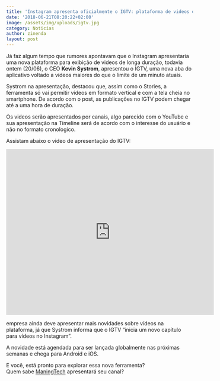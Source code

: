 ```yaml
---
title: 'Instagram apresenta oficialmente o IGTV: plataforma de videos de longa duração'
date: '2018-06-21T08:20:22+02:00'
image: /assets/img/uploads/igtv.jpg
category: Noticias
author: zinenda
layout: post
---
```

Já faz algum tempo que rumores apontavam que o Instagram apresentaria uma nova plataforma para exibição de videos de longa duração, todavia ontem (20/06), o CEO **Kevin Systrom**, apresentou o IGTV, uma nova aba do aplicativo voltado a vídeos maiores do que o limite de um minuto atuais.

Systrom na apresentação, destacou que, assim como o Stories, a ferramenta só vai permitir vídeos em formato vertical e com a tela cheia no smartphone. De acordo com o post, as publicações no IGTV podem chegar até a uma hora de duração.

Os videos serão apresentados por canais, algo parecido com o YouTube e sua apresentação na Timeline será de acordo com o interesse do usuário e não no formato cronologico.

Assistam abaixo o video de apresentação do IGTV:

<iframe src="https://www.facebook.com/plugins/video.php?href=https%3A%2F%2Fwww.facebook.com%2FInstagramEnglish%2Fvideos%2F2021766097857435%2F&show_text=0&width=560" width="560" height="448" style="border:none;overflow:hidden" scrolling="no" frameborder="0" allowTransparency="true" allowFullScreen="true"></iframe>

 empresa ainda deve apresentar mais novidades sobre vídeos na plataforma, já que Systrom informa que o IGTV “inicia um novo capítulo para vídeos no Instagram”.

A novidade está agendada para ser lançada globalmente nas próximas semanas e chega para Android e iOS.

E você, está pronto para explorar essa nova ferramenta?\
Quem sabe [ManingTech](/) apresentará seu canal?

